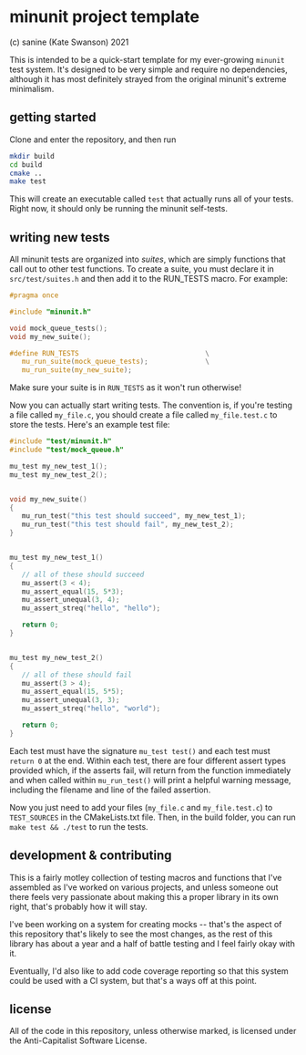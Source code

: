 # minunit project template

(c) sanine (Kate Swanson) 2021

This is intended to be a quick-start template for my ever-growing `minunit`
test system. It's designed to be very simple and require no dependencies,
although it has most definitely strayed from the original minunit's extreme
minimalism.

## getting started

Clone and enter the repository, and then run

```bash
mkdir build
cd build
cmake ..
make test
```

This will create an executable called `test` that actually runs all of your
tests. Right now, it should only be running the minunit self-tests.

## writing new tests

All minunit tests are organized into *suites*, which are simply functions that
call out to other test functions. To create a suite, you must declare it in `
src/test/suites.h` and then add it to the RUN_TESTS macro. For example:

```c
#pragma once

#include "minunit.h"

void mock_queue_tests();
void my_new_suite();

#define RUN_TESTS                               \
   mu_run_suite(mock_queue_tests);              \
   mu_run_suite(my_new_suite);
```

Make sure your suite is in `RUN_TESTS` as it won't run otherwise!

Now you can actually start writing tests. The convention is, if you're testing
a file called `my_file.c`, you should create a file called `my_file.test.c` to
store the tests. Here's an example test file:

```c
#include "test/minunit.h"
#include "test/mock_queue.h"

mu_test my_new_test_1();
mu_test my_new_test_2();


void my_new_suite()
{
   mu_run_test("this test should succeed", my_new_test_1);
   mu_run_test("this test should fail", my_new_test_2);
}


mu_test my_new_test_1()
{
   // all of these should succeed
   mu_assert(3 < 4);
   mu_assert_equal(15, 5*3);
   mu_assert_unequal(3, 4);
   mu_assert_streq("hello", "hello");

   return 0;
}


mu_test my_new_test_2()
{
   // all of these should fail
   mu_assert(3 > 4);
   mu_assert_equal(15, 5*5);
   mu_assert_unequal(3, 3);
   mu_assert_streq("hello", "world");

   return 0;
}
```

Each test must have the signature `mu_test test()` and each test must `return 0`
at the end. Within each test, there are four different assert types provided
which, if the asserts fail, will return from the function immediately and when
called within `mu_run_test()` will print a helpful warning message, including
the filename and line of the failed assertion.

Now you just need to add your files (`my_file.c` and `my_file.test.c`) to 
`TEST_SOURCES` in the CMakeLists.txt file. Then, in the build folder, you can
run `make test && ./test` to run the tests.


## development & contributing

This is a fairly motley collection of testing macros and functions that I've
assembled as I've worked on various projects, and unless someone out there
feels very passionate about making this a proper library in its own right,
that's probably how it will stay.

I've been working on a system for creating mocks -- that's the aspect of this
repository that's likely to see the most changes, as the rest of this library
has about a year and a half of battle testing and I feel fairly okay with it.

Eventually, I'd also like to add code coverage reporting so that this system
could be used with a CI system, but that's a ways off at this point.


## license

All of the code in this repository, unless otherwise marked, is licensed under
the Anti-Capitalist Software License.